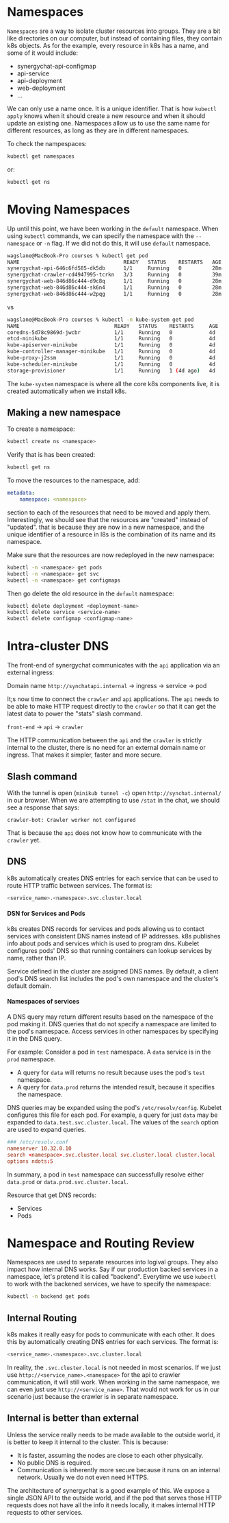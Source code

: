 # Namespaces

`Namespaces` are a way to isolate cluster resources into groups. They are a bit
like directories on our computer, but instead of containing files, they contain
k8s objects. As for the example, every resource in k8s has a name, and some of
it would include:
- synergychat-api-configmap
- api-service
- api-deployment
- web-deployment
- ...

We can only use a name once. It is a unique identifier. That is how `kubectl
apply` knows when it should create a new resource and when it should update an
existing one. Namespaces allow us to use the same name for different resources,
as long as they are in different namespaces.

To check the nampespaces:

```bash
kubectl get namespaces
```

or:

```bash
kubectl get ns
```

# Moving Namespaces

Up until this point, we have been working in the `default` namespace. When using
`kubectl` commands, we can specify the namespace with the `--namespace` or `-n`
flag. If we did not do this, it will use `default` namespace.

```bash
wagslane@MacBook-Pro courses % kubectl get pod
NAME                                  READY   STATUS    RESTARTS   AGE
synergychat-api-646c6fd585-dk5db      1/1     Running   0          28m
synergychat-crawler-cd4947995-tcrkn   3/3     Running   0          39m
synergychat-web-846d86c444-d9c8q      1/1     Running   0          28m
synergychat-web-846d86c444-sk6n4      1/1     Running   0          28m
synergychat-web-846d86c444-w2pqg      1/1     Running   0          28m
```

vs

```bash
wagslane@MacBook-Pro courses % kubectl -n kube-system get pod
NAME                               READY   STATUS    RESTARTS     AGE
coredns-5d78c9869d-jwcbr           1/1     Running   0            4d
etcd-minikube                      1/1     Running   0            4d
kube-apiserver-minikube            1/1     Running   0            4d
kube-controller-manager-minikube   1/1     Running   0            4d
kube-proxy-j2ssm                   1/1     Running   0            4d
kube-scheduler-minikube            1/1     Running   0            4d
storage-provisioner                1/1     Running   1 (4d ago)   4d
```

The `kube-system` namespace is where all the core k8s components live, it is
created automatically when we install k8s.

## Making a new namespace

To create a namespace:

```bash
kubectl create ns <namespace>
```

Verify that is has been created:

```bash
kubectl get ns
```

To move the resources to the namespace, add:

```yaml
metadata:
    namespace: <namespace>
```

section to each of the resources that need to be moved and apply them.
Interestingly, we should see that the resources are "created" instead of
"updated". that is because they are now in a new namespace, and the unique
identifier of a resource in l8s is the combination of its name and its
namespace.

Make sure that the resources are now redeployed in the new namespace:

```bash
kubectl -n <namespace> get pods
kubectl -n <namespace> get svc
kubectl -n <namespace> get configmaps
```

Then go delete the old resource in the `default` namespace:

```bash
kubectl delete deployment <deployment-name>
kubectl delete service <service-name>
kubectl delete configmap <configmap-name>
```

# Intra-cluster DNS

The front-end of synergychat communicates with the `api` application via an
external ingress:

Domain name `http://synchatapi.internal` -> ingress -> service -> pod

It;s now time to connect the `crawler` and `api` applications. The `api` needs
to be able to make HTTP request directly to the `crawler` so that it can get the
latest data to power the "stats" slash command.

`front-end` -> `api` -> `crawler`

The HTTP communication between the `api` and the `crawler` is strictly internal
to the cluster, there is no need for an external domain name or ingress. That
makes it simpler, faster and more secure.

## Slash command

With the tunnel is open (`minikub tunnel -c`) open `http://synchat.internal/` in
our browser. When we are attempting to use `/stat` in the chat, we should see a
response that says:

```
crawler-bot: Crawler worker not configured
```

That is because the `api` does not know how to communicate with the `crawler`
yet.

## DNS

k8s automatically creates DNS entries for each service that can be used to route
HTTP traffic between services. The format is:

```bash
<service_name>.<namespace>.svc.cluster.local
```

#### DSN for Services and Pods

k8s creates DNS records for services and pods allowing us to contact services
with consistent DNS names instead of IP addresses. k8s publishes info about pods
and services which is used to program dns. Kubelet configures pods' DNS so that
running containers can lookup services by name, rather than IP.

Service defined in the cluster are assigned DNS names. By default, a client
pod's DNS search list includes the pod's own namespace and the cluster's default
domain.

#### Namespaces of services

A DNS query may return different results based on the namespace of the pod
making it. DNS queries that do not specify a namespace are limited to the pod's
namespace. Access services in other namespaces by specifying it in the DNS
query.

For example:
Consider a pod in `test` namespace. A `data` service is in the `prod` namespace.
- A query for `data` will returns no result because uses the pod's `test`
  namespace.
- A query for `data.prod` returns the intended result, because it specifies the
  namespace.

DNS queries may be expanded using the pod's `/etc/resolv/config`. Kubelet
configures this file for each pod. For example, a query for just `data` may be
expanded to `data.test.svc.cluster.local`. The values of the `search` option are
used to expand queries.

```conf
### /etc/resolv.conf
nameserver 10.32.0.10
search <namespace>.svc.cluster.local svc.cluster.local cluster.local
options ndots:5
```

In summary, a pod in `test` namespace can successfully resolve either `data.prod` or `data.prod.svc.cluster.local`.

Resource that get DNS records:
- Services
- Pods

# Namespace and Routing Review

Namespaces are used to separate resources into logival groups. They also impact
how internal DNS works. Say if our production backed services in a namespace,
let's pretend it is called "backend". Everytime we use `kubectl` to work with
the backened services, we have to specify the namespace:

```bash
kubectl -n backend get pods
```

## Internal Routing

k8s makes it really easy for pods to communicate with each other. It does this
by automatically creating DNS entries for each services. The format is:

```bash
<service_name>.<namespace>.svc.cluster.local
```

In reality, the `.svc.cluster.local` is not needed in most scenarios. If we just
use `http://<service_name>.<namespace>` for the api to crawler communication, it
will still work. When working in the same namespace, we can even just use
`http://<service_name>`. That would not work for us in our scenario just because
the crawler is in separate namespace.

## Internal is better than external

Unless the service really needs to be made available to the outside world, it is
better to keep it internal to the cluster. This is because:
- It is faster, assuming the nodes are close to each other physically.
- No public DNS is required.
- Communication is inherently more secure because it runs on an internal
  network. Usually we do not even need HTTPS.

The architecture of synergychat is a good example of this. We expose a single
JSON API to the outside world, and if the pod that serves those HTTP requests
does not have all the info it needs locally, it makes internal HTTP requests to
other services.
